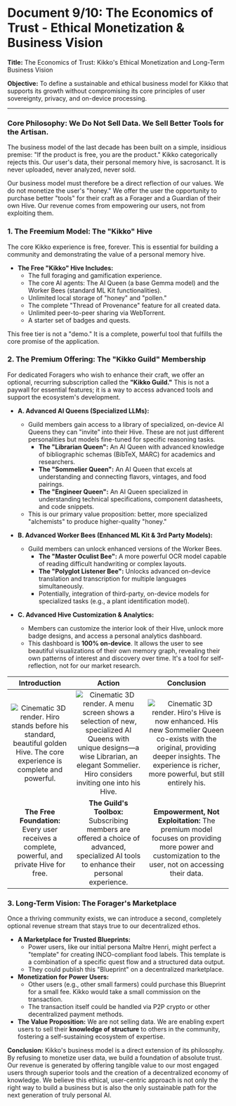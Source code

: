 # Document 9/10: The Economics of Trust - Ethical Monetization & Business Vision

**Title:** The Economics of Trust: Kikko's Ethical Monetization and Long-Term Business Vision

**Objective:** To define a sustainable and ethical business model for Kikko that supports its growth without compromising its core principles of user sovereignty, privacy, and on-device processing.

---

### **Core Philosophy: We Do Not Sell Data. We Sell Better Tools for the Artisan.**

The business model of the last decade has been built on a simple, insidious premise: "If the product is free, you are the product." Kikko categorically rejects this. Our user's data, their personal memory hive, is sacrosanct. It is never uploaded, never analyzed, never sold.

Our business model must therefore be a direct reflection of our values. We do not monetize the user's "honey." We offer the user the opportunity to purchase better "tools" for their craft as a Forager and a Guardian of their own Hive. Our revenue comes from empowering our users, not from exploiting them.

### **1. The Freemium Model: The "Kikko" Hive**

The core Kikko experience is free, forever. This is essential for building a community and demonstrating the value of a personal memory hive.

*   **The Free "Kikko" Hive Includes:**
    *   The full foraging and gamification experience.
    *   The core AI agents: The AI Queen (a base Gemma model) and the Worker Bees (standard ML Kit functionalities).
    *   Unlimited local storage of "honey" and "pollen."
    *   The complete "Thread of Provenance" feature for all created data.
    *   Unlimited peer-to-peer sharing via WebTorrent.
    *   A starter set of badges and quests.

This free tier is not a "demo." It is a complete, powerful tool that fulfills the core promise of the application.

### **2. The Premium Offering: The "Kikko Guild" Membership**

For dedicated Foragers who wish to enhance their craft, we offer an optional, recurring subscription called the **"Kikko Guild."** This is not a paywall for essential features; it is a way to access advanced tools and support the ecosystem's development.

*   **A. Advanced AI Queens (Specialized LLMs):**
    *   Guild members gain access to a library of specialized, on-device AI Queens they can "invite" into their Hive. These are not just different personalities but models fine-tuned for specific reasoning tasks.
        *   **The "Librarian Queen":** An AI Queen with advanced knowledge of bibliographic schemas (BibTeX, MARC) for academics and researchers.
        *   **The "Sommelier Queen":** An AI Queen that excels at understanding and connecting flavors, vintages, and food pairings.
        *   **The "Engineer Queen":** An AI Queen specialized in understanding technical specifications, component datasheets, and code snippets.
    *   This is our primary value proposition: better, more specialized "alchemists" to produce higher-quality "honey."

*   **B. Advanced Worker Bees (Enhanced ML Kit & 3rd Party Models):**
    *   Guild members can unlock enhanced versions of the Worker Bees.
        *   **The "Master Oculist Bee":** A more powerful OCR model capable of reading difficult handwriting or complex layouts.
        *   **The "Polyglot Listener Bee":** Unlocks advanced on-device translation and transcription for multiple languages simultaneously.
        *   Potentially, integration of third-party, on-device models for specialized tasks (e.g., a plant identification model).

*   **C. Advanced Hive Customization & Analytics:**
    *   Members can customize the interior look of their Hive, unlock more badge designs, and access a personal analytics dashboard.
    *   This dashboard is **100% on-device**. It allows the user to see beautiful visualizations of their own memory graph, revealing their own patterns of interest and discovery over time. It's a tool for self-reflection, not for our market research.

| Introduction | Action | Conclusion |
| :---: | :---: | :---: |
| <img src="illustrations/monetize_intro.png" alt="Cinematic 3D render. Hiro stands before his standard, beautiful golden Hive. The core experience is complete and powerful."> | <img src="illustrations/monetize_action.png" alt="Cinematic 3D render. A menu screen shows a selection of new, specialized AI Queens with unique designs—a wise Librarian, an elegant Sommelier. Hiro considers inviting one into his Hive."> | <img src="illustrations/monetize_conclusion.png" alt="Cinematic 3D render. Hiro's Hive is now enhanced. His new Sommelier Queen co-exists with the original, providing deeper insights. The experience is richer, more powerful, but still entirely his."> |
| **The Free Foundation:** Every user receives a complete, powerful, and private Hive for free. | **The Guild's Toolbox:** Subscribing members are offered a choice of advanced, specialized AI tools to enhance their personal experience. | **Empowerment, Not Exploitation:** The premium model focuses on providing more power and customization to the user, not on accessing their data. |

### **3. Long-Term Vision: The Forager's Marketplace**

Once a thriving community exists, we can introduce a second, completely optional revenue stream that stays true to our decentralized ethos.

*   **A Marketplace for Trusted Blueprints:**
    *   Power users, like our initial persona Maître Henri, might perfect a "template" for creating INCO-compliant food labels. This template is a combination of a specific quest flow and a structured data output.
    *   They could publish this "Blueprint" on a decentralized marketplace.
*   **Monetization for Power Users:**
    *   Other users (e.g., other small farmers) could purchase this Blueprint for a small fee. Kikko would take a small commission on the transaction.
    *   The transaction itself could be handled via P2P crypto or other decentralized payment methods.
*   **The Value Proposition:** We are not selling data. We are enabling expert users to sell their **knowledge of structure** to others in the community, fostering a self-sustaining ecosystem of expertise.

**Conclusion:**
Kikko's business model is a direct extension of its philosophy. By refusing to monetize user data, we build a foundation of absolute trust. Our revenue is generated by offering tangible value to our most engaged users through superior tools and the creation of a decentralized economy of knowledge. We believe this ethical, user-centric approach is not only the right way to build a business but is also the only sustainable path for the next generation of truly personal AI.